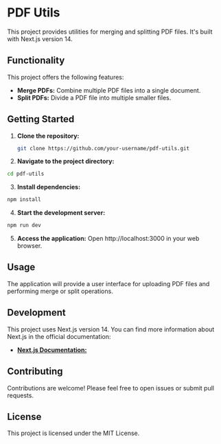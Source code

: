 # PDF Utils

This project provides utilities for merging and splitting PDF files. It's built with Next.js version 14.

## Functionality

This project offers the following features:

- **Merge PDFs:** Combine multiple PDF files into a single document.
- **Split PDFs:** Divide a PDF file into multiple smaller files.

## Getting Started

1. **Clone the repository:**
   ```bash
   git clone https://github.com/your-username/pdf-utils.git
   ```

2. **Navigate to the project directory:**
```bash
cd pdf-utils
```
3. **Install dependencies:**
```bash
npm install
```
4. **Start the development server:**
```bash
npm run dev
```
5. **Access the application:**
Open http://localhost:3000 in your web browser.

## Usage
The application will provide a user interface for uploading PDF files and performing merge or split operations.

## Development

This project uses Next.js version 14. You can find more information about Next.js in the official documentation:

- [**Next.js Documentation:** ](https://nextjs.org/docs) 

## Contributing
Contributions are welcome! Please feel free to open issues or submit pull requests.

## License

This project is licensed under the MIT License.